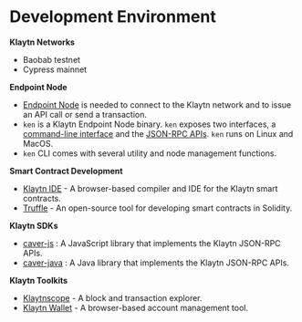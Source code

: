 # Development Environment

**Klaytn Networks**

* Baobab testnet
* Cypress mainnet

**Endpoint Node**

* [Endpoint Node](../node/endpoint-node/) is needed to connect to the Klaytn network and to issue an API call or send a transaction. 
* `ken` is a Klaytn Endpoint Node binary. `ken` exposes two interfaces, a [command-line interface](../node/endpoint-node/ken-cli-commands.md) and the [JSON-RPC APIs](../bapp/json-rpc/). `ken` runs on Linux and MacOS.
* `ken` CLI comes with several utility and node management functions.

**Smart Contract Development**

* [Klaytn IDE](https://ide.klaytn.com/) - A browser-based compiler and IDE for the Klaytn smart contracts. 
* [Truffle](https://github.com/trufflesuite/truffle) - An open-source tool for developing smart contracts in Solidity.

**Klaytn SDKs**

* [caver-js](../bapp/sdk/caver-js/) : A JavaScript library that implements the Klaytn JSON-RPC APIs.
* [caver-java](../bapp/sdk/caver-java/) : A Java library that implements the Klaytn JSON-RPC APIs. 

**Klaytn Toolkits**

* [Klaytnscope](https://scope.klaytn.com/) - A block and transaction explorer. 
* [Klaytn Wallet](https://wallet.klaytn.com/) - A browser-based account management tool.

